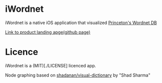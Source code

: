 # iWordnet
iWordnet is a native iOS application that visualized [Princeton's Wordnet DB](https://wordnet.princeton.edu/)

[Link to product landing apge(github page)](https://911992.github.io/iwordnet/)

# Licence
iWordnet is a (MIT)[./LICENSE] licenced app.

Node graphing based on [shadanan/visual-dictionary](https://github.com/shadanan/visual-dictionary/) by "Shad Sharma"
